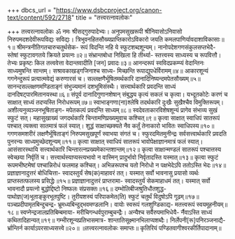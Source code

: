 +++
dbcs_url = "https://www.dsbcproject.org/canon-text/content/592/2718"
title = "तत्त्वरत्नावलोकः"

+++
तत्त्वरत्नावलोकः
ॐ नमः श्रीसद्‍गुरुपादेभ्यः।
अनुपमसुखरूपी श्रीनिवासोऽनिवासो 
निरुपमदशदेवीरूपविद्यः सविद्यः।
त्रिभुवनहितसौख्यप्राप्तिकारोऽविकारो
जयति कमलपाणिर्यावदाशाविकासाः॥१॥
श्रीमन्त्रनीतिगतचारुचतुर्थसेक-
रूपं विदन्ति नहि ये स्फुटशब्दशून्यम्।
नानोपदेशगणसंकुलसप्तभेदै-
स्तेषां स्फुटावगतये क्रियते प्रयत्नः॥२॥
संभ्रान्तबोधा निखिला हि तीर्थ्या-
स्तत्त्वस्य साध्यस्य च रूपवित्तौ।
तेभ्यः प्रकृष्टः किल तत्त्ववेत्ता
वेदान्तवादीति [जन] प्रवादः॥३॥
आनन्दरूपं स्वविदप्रकम्प्यं
वेदान्तिनः साध्यमुषन्ति सान्तम्।
सश्रावकाखड्‍गजिनाश्च साध्य-
मिच्छन्ति रूपाद्युपधेर्विरामम्॥४॥
आकारशून्यं गगनेन्दुरूपं
प्रत्यात्मवेद्यं करुणारसं च।
सल्लक्षणैर्भूषितमर्थकारि
दानादिनिष्यन्दमपेतसौख्यम्॥५॥
सानन्दसल्लक्षणमण्डिताङ्गं
संभुज्यमानं दशभूमिसंस्थैः।
सत्त्वार्थकारि प्रवदन्ति साध्यं
दानदिषट्‍पारमितानयस्था॥६॥
संपूर्य दानादिगुणानशेषान्
संबुद्ध्य कृत्यं सकलं च कृत्वा।
यभ्दूतकोटेः करणं च साक्षात्
साध्यं तदप्यस्ति निरोधरूपम्॥७॥
स्वाभाङ्गणा(ना)श्लेषि तदर्थकारि
दुःखैः सुखैश्चैव विमुक्तिरूपम्।
अशीत्यनुव्यञ्जनभूषिताङ्ग-
मपेतकल्पं प्रवदन्ति साध्यम्॥८॥
स्वदेवताकारविशेषशून्यं
प्रागेव संभाव्य सुखं स्फुटं सत्।
महासुखाख्यं जगदर्थकारि
चिन्तामणिप्रख्यमुवाच कश्चित्॥९॥
कृत्वा साक्षात् स्वाधिपं सातरूपं
पश्चात् त्यक्त्वा सातमात्रं फलं स्यात्।
शुद्धं साक्षाच्छक्यते नैव कर्तुं
तेनाकारो भावितः स्वाधिपस्य॥१०॥
गगणसमशरीरं लक्षणैर्भूषिताङ्गं
निरुपमसुखपूर्णं स्वाभया संगतं च।
स्फुरदमितमुनीन्द्रः सर्वसत्त्वार्थकारि
प्रवदति पुनरन्यः साध्यमुच्छेदशून्यम्॥११॥
कृत्वा साक्षात् स्वाधिपं सातरूपं
भावोपेक्षाज्ञानमात्रं फलं स्यात्।
आसंसारस्थायि सत्त्वार्थकारि
चिन्तारत्नप्रख्यमेकान्तशान्तम्॥१२॥
कृत्वा साक्षान्मण्डलं सातरूपं
पश्चात्तस्य स्वेच्छया निर्वृतिं च।
सत्त्वार्थस्याप्यस्त्यभावो न वास्मिन्
प्रादुर्भावो निर्वृतादस्ति यस्मात्॥१३॥
कृत्वा स्फुटं रूपमभीष्टमेषां
पश्चान्निरोधं फलमाह कश्चित्।
अभिन्नरूपश्च यतो निरोधो
न पक्षभेदेऽपि ततोऽस्ति भेदः॥१४॥
प्रज्ञाज्ञानादुत्तरं बोधिचित्ता-
स्वादस्तुर्यं सेष(क)माहावरं तत्।
यस्मात् सर्वो भावनासु प्रयासो
व्यर्थः प्राप्तस्तत्फलस्य प्रसिद्धेः॥१५॥
प्रज्ञाज्ञानादुत्तरं प्राप्तरामा-
स्वादस्तुर्यं सेकमाहाधमं तत्।
यस्मात् सर्वो भावनादौ प्रयत्नो
बुद्धोद्दिष्टो निष्फलः संप्रसक्तः॥१६॥
दम्भोलिबीजश्रुतिधौतशुद्ध-
पाथोज्ञ(ज)भूताङ्कुरभूतपुष्टि।
तुरीयशस्यं परिपाकमेत(ति)
स्फुटं चतुर्थं विदुषोऽपि गूढम्॥१७॥
पञ्चप्रदीपामृतबिन्दुचन्द्र-
भ्रूमध्यबिन्दुद्भवमण्डलानि।
वायोः स्वरूपं गलशुण्डिकाद्य-
मतत्त्वरूपं स्वयमूहनीयम्॥१८॥
स्वप्नेन्द्रजालप्रतिबिम्बमाया-
मरीचिगन्धर्वपुराम्बुचन्द्रैः।
अन्यैश्च सर्वैरुपमाभिधेयै-
र्नैवाऽस्ति साध्यं कथितादिहान्यत्॥१९॥
गम्भीरशून्यप्रतिभासमात्र-
शान्तातिसूक्ष्मानभिलाप्यशब्दैः।
निर्लेपनी[रू]पनिरञ्जनाद्यै-
र्भ्रान्तिर्न कार्याऽपरसाध्यसत्त्वे॥२०॥
॥तत्त्वरत्नावलोकः समाप्तः॥
कृतिरियं पण्डितवागीश्वरकीर्तिपादानाम्॥
